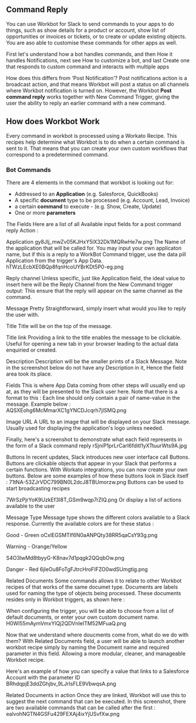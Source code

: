## Command Reply
You can use Workbot for Slack to send commands to your apps to do things, such as show details for a product or account, show list of opportunities or invoices or tickets, or to create or update existing objects. You are aso able to customise these commands for other apps as well.


First let's understand how a bot handles commands, and then
How it handles Notifications, next see
How to customize a bot, and last
Create one that responds to custom command and interacts with multiple apps

How does this differs from 'Post Notification'?
Post notifications action is a broadcast action, and that means Workbot will post a status on all channels where Workbot notification is turned on. However, the Workbot **Post command reply** works together with New Command Trigger, giving the user the ability to reply an earlier command with a new command.

## How does Workbot Work

Every command in workbot is processed using a Workato Recipe. This recipes help determine what Workbot is to do when a certain command is sent to it. That means that you can create your own custom workflows that correspond to a predetermined command.


### Bot Commands
There are 4 elements in the command that workbot is looking out for:
* Addressed to an **Application** (e.g. Salesforce, QuickBooks) 
* A specific **document** type to be processed (e.g. Account, Lead, Invoice)
* a certain **command** to execute - (e.g. Show, Create, Update)
* One or more **parameters**

The Fields
Here are a list of all Available input fields for a post command reply Action : 

Application
gy8Jlj_mwZv05KJHxY5lX32Dk1MQRwHe7w.png
The Name of the application that will be called for. You may input your own applicaton name, but if this is a reply to a WorkBot Command trigger, use the data pill Application from the trigger's App Data.
hTWzLEcbXE0BQp8fqnHcoUYBrKDt5P0-eg.png

Reply channel
Unless specific, just like Application field, the ideal value to insert here will be the Reply Channel from the New Command trigger output: This ensure that the reply will appear on the same channel as the command.

Message
Pretty Straightforward, simply insert what would you like to reply the user with.

Title
Title will be on the top of the message. 

Title link
Providing a link to the title enables the message to be clickable. Useful for opening a new tab in your browser leading to the actual data enquiried or created.

Description
Description will be the smaller prints of a Slack Message. Note in the screenshot below do not have any Description in it, Hence the field area took its place.

Fields
This is where App Data coming from other steps will usually end up at, as they will be presented to the Slack user here. Note that there is a format to this : Each line should only contain a pair of name-value in the message. Example below : 
AQSXEohg6McMmarXC1gYNCDJcqrh7jlSMQ.png


Image URL
A URL to an image that will be displayed on your Slack message. Usually used for displaying the application's logo unless needed.


Finally, here's a screenshot to demonstrate what each field represents in the form of a Slack command reply
rSjniP1prLrCarI6fditl1yXTtuurWts9A.jpg



Buttons
In recent updates, Slack introduces new user interface call Buttons. Buttons are clickable objects that appear in your Slack that performs a certain functions. With Workato integrations, you can now create your own buttons. Below are some examples of how these buttons look in Slack itself :
71tNA-53ZJrVDC799BN0L2dcJ8TBUmorzw.png
Buttons can be used to start broadcasting recipes



7WrSzPjrYoK9UzkEf3I8T_GSm9wqp7rZIQ.png
Or display a list of actions available to the user



Message Type
Message type shows the different colors available to a Slack response. Currently the available colors are for these status : 


Good - Green
oCxlEGSMTIf6N0aANPQty38RR5qaCsY93g.png


Warning - Orange/Yellow

 
S4O3lwMd8tbyyG-K8nav7d1pqgk2QQqbOw.png


Danger - Red
6jleOu8FoTgFJtrcHroFIFZO0wdSUmgtig.png




Related Documents
Some commands allows it to relate to other Workbot recipes of that works of the same documet type. Documents are labels used for naming the type of objects being processed. These documents resides only in Workbot triggers, as shown here : 

When configuring the trigger, you will be able to choose from a list of default documents, or enter your own custom document name.
H0Wl55mAymVmxYlQj2QDVnIeITM52MFuaQ.png


Now that we understand where doucments come from, what do we do with them?
With Related Documents field, a user will be able to launch another workbot recipe simply by naming the Document name and required parameter in this field. Allowing a more modular, cleaner, and manageable Workbot recipe. 

Here's an example of how you can specify a value that links to a Salesforce Account with the parameter ID
BRhdqpjE3ddZGhjbv_9LJrIsFLE9VbwqsA.png




Related Documents in action
Once they are linked, Workbot will use this to suggest the next command that can be executed. In this screenshot, there are two available commands that can be called after the first : 
ealvohNGTN4GSFu429FEXAj4ixYjUSvfXw.png
